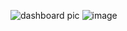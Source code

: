 ![dashboard pic](https://github.com/user-attachments/assets/2cfc9ef7-af01-43cd-919a-eddb9eed9576)
![image](https://github.com/user-attachments/assets/6bc6b722-e96a-4da5-8247-1dae55351030)

